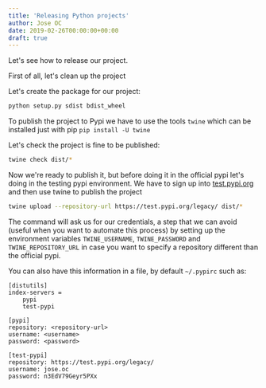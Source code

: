 ```yaml
---
title: 'Releasing Python projects'
author: Jose OC
date: 2019-02-26T00:00:00+00:00
draft: true
---
```


Let's see how to release our project.

First of all, let's clean up the project



Let's create the package for our project:

```bash
python setup.py sdist bdist_wheel
```

To publish the project to Pypi we have to use the tools `twine` which can be installed just with pip `pip install -U twine`

Let's check the project is fine to be published:

```bash
twine check dist/*
```

Now we're ready to publish it, but before doing it in the official pypi let's doing in the testing pypi environment.
We have to sign up into [test.pypi.org](https://test.pypi.org/) and then use twine to publish the project

```bash
twine upload --repository-url https://test.pypi.org/legacy/ dist/*
```

The command will ask us for our credentials, a step that we can avoid (useful when you want to automate this process) by setting up the environment variables `TWINE_USERNAME`, `TWINE_PASSWORD` and `TWINE_REPOSITORY_URL` in case you want to specify a repository different than the official pypi.

You can also have this information in a file, by default `~/.pypirc` such as:

```
[distutils]
index-servers =
    pypi
    test-pypi

[pypi]
repository: <repository-url>
username: <username>
password: <password>

[test-pypi]
repository: https://test.pypi.org/legacy/
username: jose.oc
password: n3EdV79Geyr5PXx
```
